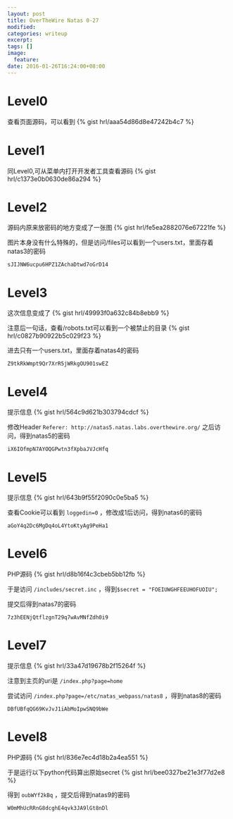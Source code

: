 ```yaml
---
layout: post
title: OverTheWire Natas 0-27
modified:
categories: writeup
excerpt:
tags: []
image:
  feature:
date: 2016-01-26T16:24:00+08:00
---
```


# Level0

查看页面源码，可以看到
{% gist hrl/aaa54d86d8e47242b4c7 %}

# Level1

同Level0,可从菜单内打开开发者工具查看源码
{% gist hrl/c1373e0b0630de86a294 %}

# Level2

源码内原来放密码的地方变成了一张图
{% gist hrl/fe5ea2882076e67221fe %}

图片本身没有什么特殊的，但是访问/files可以看到一个users.txt，里面存着natas3的密码

```
sJIJNW6ucpu6HPZ1ZAchaDtwd7oGrD14
```

# Level3

这次信息变成了
{% gist hrl/49993f0a632c84b8ebb9 %}

注意后一句话，查看/robots.txt可以看到一个被禁止的目录
{% gist hrl/c0827b90922b5c029f23 %}

进去只有一个users.txt，里面存着natas4的密码

```
Z9tkRkWmpt9Qr7XrR5jWRkgOU901swEZ
```

# Level4

提示信息
{% gist hrl/564c9d621b303794cdcf %}

修改Header `Referer: http://natas5.natas.labs.overthewire.org/` 之后访问，得到natas5的密码

```
iX6IOfmpN7AYOQGPwtn3fXpbaJVJcHfq
```

# Level5

提示信息
{% gist hrl/643b9f55f2090c0e5ba5 %}

查看Cookie可以看到 `loggedin=0` ，修改成1后访问，得到natas6的密码

```
aGoY4q2Dc6MgDq4oL4YtoKtyAg9PeHa1
```

# Level6

PHP源码
{% gist hrl/d8b16f4c3cbeb5bb12fb %}

于是访问 `/includes/secret.inc` ，得到`$secret = "FOEIUWGHFEEUHOFUOIU";`

提交后得到natas7的密码

```
7z3hEENjQtflzgnT29q7wAvMNfZdh0i9
```

# Level7

提示信息
{% gist hrl/33a47d19678b2f15264f %}

注意到主页的uri是 `/index.php?page=home`

尝试访问 `/index.php?page=/etc/natas_webpass/natas8` ，得到natas8的密码

```
DBfUBfqQG69KvJvJ1iAbMoIpwSNQ9bWe
```

# Level8

PHP源码
{% gist hrl/836e7ec4d18b2a4ea551 %}

于是运行以下python代码算出原始secret
{% gist hrl/bee0327be21e3f77d2e8 %}

得到 `oubWYf2kBq` ，提交后得到natas9的密码

```
W0mMhUcRRnG8dcghE4qvk3JA9lGt8nDl
```